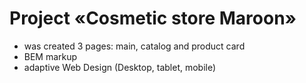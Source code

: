 # Project «Cosmetic store Maroon»

- was created 3 pages: main, catalog and product card
- BEM markup
- adaptive Web Design (Desktop, tablet, mobile)
